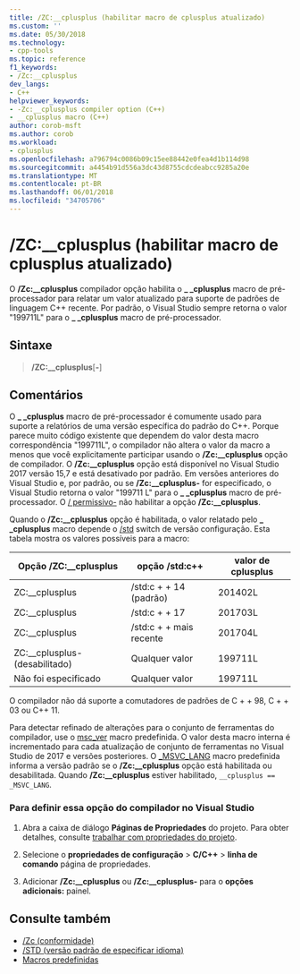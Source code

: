 ```yaml
---
title: /ZC:__cplusplus (habilitar macro de cplusplus atualizado)
ms.custom: ''
ms.date: 05/30/2018
ms.technology:
- cpp-tools
ms.topic: reference
f1_keywords:
- /Zc:__cplusplus
dev_langs:
- C++
helpviewer_keywords:
- -Zc:__cplusplus compiler option (C++)
- __cplusplus macro (C++)
author: corob-msft
ms.author: corob
ms.workload:
- cplusplus
ms.openlocfilehash: a796794c0086b09c15ee88442e0fea4d1b114d98
ms.sourcegitcommit: a4454b91d556a3dc43d8755cdcdeabcc9285a20e
ms.translationtype: MT
ms.contentlocale: pt-BR
ms.lasthandoff: 06/01/2018
ms.locfileid: "34705706"
---
```

# <a name="zccplusplus-enable-updated-cplusplus-macro"></a>/ZC:__cplusplus (habilitar macro de cplusplus atualizado)

O **/Zc:__cplusplus** compilador opção habilita o  **\_ \_cplusplus** macro de pré-processador para relatar um valor atualizado para suporte de padrões de linguagem C++ recente. Por padrão, o Visual Studio sempre retorna o valor "199711L" para o  **\_ \_cplusplus** macro de pré-processador.

## <a name="syntax"></a>Sintaxe

> **/ZC:__cplusplus**[**-**]

## <a name="remarks"></a>Comentários

O  **\_ \_cplusplus** macro de pré-processador é comumente usado para suporte a relatórios de uma versão específica do padrão do C++. Porque parece muito código existente que dependem do valor desta macro correspondência "199711L", o compilador não altera o valor da macro a menos que você explicitamente participar usando o **/Zc:__cplusplus** opção de compilador. O **/Zc:__cplusplus** opção está disponível no Visual Studio 2017 versão 15,7 e está desativado por padrão. Em versões anteriores do Visual Studio e, por padrão, ou se **/Zc:__cplusplus-** for especificado, o Visual Studio retorna o valor "199711 L" para o  **\_ \_cplusplus** macro de pré-processador. O [/ permissivo-](permissive-standards-conformance.md) não habilitar a opção **/Zc:__cplusplus**.

Quando o **/Zc:__cplusplus** opção é habilitada, o valor relatado pelo  **\_ \_cplusplus** macro depende o [/std](std-specify-language-standard-version.md) switch de versão configuração. Esta tabela mostra os valores possíveis para a macro:

|Opção /ZC:__cplusplus|opção /std:c++|valor de cplusplus|
|-|-|-|
ZC:__cplusplus|/std:c + + 14 (padrão)|201402L
ZC:__cplusplus|/std:c + + 17|201703L
ZC:__cplusplus|/std:c + + mais recente|201704L
ZC:__cplusplus-(desabilitado)|Qualquer valor|199711L
Não foi especificado|Qualquer valor|199711L

O compilador não dá suporte a comutadores de padrões de C + + 98, C + + 03 ou C++ 11.

Para detectar refinado de alterações para o conjunto de ferramentas do compilador, use o [msc_ver](../../preprocessor/predefined-macros.md) macro predefinida. O valor desta macro interna é incrementado para cada atualização de conjunto de ferramentas no Visual Studio de 2017 e versões posteriores. O [_MSVC_LANG](../../preprocessor/predefined-macros.md) macro predefinida informa a versão padrão se o **/Zc:__cplusplus** opção está habilitada ou desabilitada. Quando **/Zc:__cplusplus** estiver habilitado, `__cplusplus == _MSVC_LANG`.

### <a name="to-set-this-compiler-option-in-visual-studio"></a>Para definir essa opção do compilador no Visual Studio

1. Abra a caixa de diálogo **Páginas de Propriedades** do projeto. Para obter detalhes, consulte [trabalhar com propriedades do projeto](../../ide/working-with-project-properties.md).

1. Selecione o **propriedades de configuração** > **C/C++** > **linha de comando** página de propriedades.

1. Adicionar **/Zc:__cplusplus** ou **/Zc:__cplusplus-** para o **opções adicionais:** painel.

## <a name="see-also"></a>Consulte também

- [/Zc (conformidade)](zc-conformance.md)
- [/STD (versão padrão de especificar idioma)](std-specify-language-standard-version.md)
- [Macros predefinidas](../../preprocessor/predefined-macros.md)
